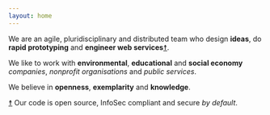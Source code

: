 ```yaml
---
layout: home
---
```


<span id="ref-services"></span>
We are an agile, pluridisciplinary and distributed team who design **ideas**, do **rapid prototyping** and **engineer web services**[☨](#footnote-services).

We like to work with **environmental**, **educational** and **social economy** _companies_, _nonprofit organisations_ and _public services_.

We believe in **openness**, **exemplarity** and **knowledge**.

<footer class="footnote" id="footnote-services">
  <p><a href="#ref-services">☨</a> Our code is open source, InfoSec compliant and secure <em>by default</em>.</p>
</footer>
